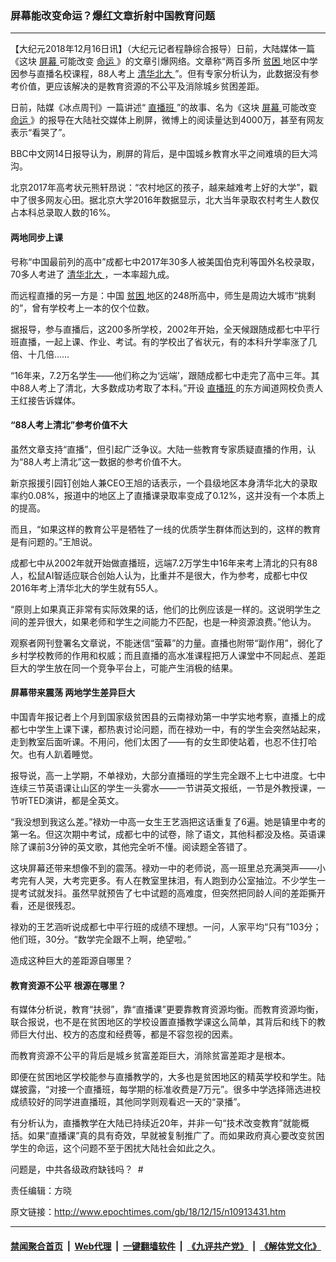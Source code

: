 ### 屏幕能改变命运？爆红文章折射中国教育问题
------------------------

<p>
 【大纪元2018年12月16日讯】（大纪元记者程静综合报导）日前，大陆媒体一篇《这块
 <a href="http://www.epochtimes.com/gb/tag/%E5%B1%8F%E5%B9%95.html">
  屏幕
 </a>
 可能改变
 <a href="http://www.epochtimes.com/gb/tag/%E5%91%BD%E8%BF%90.html">
  命运
 </a>
 》的文章引爆网络。文章称“两百多所
 <a href="http://www.epochtimes.com/gb/tag/%E8%B4%AB%E5%9B%B0.html">
  贫困
 </a>
 地区中学因参与直播名校课程，88人考上
 <a href="http://www.epochtimes.com/gb/tag/%E6%B8%85%E5%8D%8E%E5%8C%97%E5%A4%A7.html">
  清华北大
 </a>
 ”。但有专家分析认为，此数据没有参考价值，更应该解决的是教育资源的不公平及消除城乡贫困差距。
</p>
<p>
 日前，陆媒《冰点周刊》一篇讲述“
 <a href="http://www.epochtimes.com/gb/tag/%E7%9B%B4%E6%92%AD%E7%8F%AD.html">
  直播班
 </a>
 ”的故事、名为《这块
 <a href="http://www.epochtimes.com/gb/tag/%E5%B1%8F%E5%B9%95.html">
  屏幕
 </a>
 可能改变
 <a href="http://www.epochtimes.com/gb/tag/%E5%91%BD%E8%BF%90.html">
  命运
 </a>
 》的报导在大陆社交媒体上刷屏，微博上的阅读量达到4000万，甚至有网友表示“看哭了”。
</p>
<p>
 BBC中文网14日报导认为，刷屏的背后，是中国城乡教育水平之间难填的巨大鸿沟。
</p>
<p>
 北京2017年高考状元熊轩昂说：“农村地区的孩子，越来越难考上好的大学”，戳中了很多网友心田。据北京大学2016年数据显示，北大当年录取农村考生人数仅占本科总录取人数的16%。
</p>
<h4>
 两地同步上课
</h4>
<p>
 号称“中国最前列的高中”成都七中2017年30多人被美国伯克利等国外名校录取，70多人考进了
 <a href="http://www.epochtimes.com/gb/tag/%E6%B8%85%E5%8D%8E%E5%8C%97%E5%A4%A7.html">
  清华北大
 </a>
 ，一本率超九成。
</p>
<p>
 而远程直播的另一方是：中国
 <a href="http://www.epochtimes.com/gb/tag/%E8%B4%AB%E5%9B%B0.html">
  贫困
 </a>
 地区的248所高中，师生是周边大城市“挑剩的”，曾有学校考上一本的仅个位数。
</p>
<p>
 据报导，参与直播后，这200多所学校，2002年开始，全天候跟随成都七中平行班直播，一起上课、作业、考试。有的学校出了省状元，有的本科升学率涨了几倍、十几倍……
</p>
<p>
 “16年来，7.2万名学生——他们称之为‘远端’，跟随成都七中走完了高中三年。其中88人考上了清北，大多数成功考取了本科。”开设
 <a href="http://www.epochtimes.com/gb/tag/%E7%9B%B4%E6%92%AD%E7%8F%AD.html">
  直播班
 </a>
 的东方闻道网校负责人王红接告诉媒体。
</p>
<h4>
 <strong>
  “88人考上清北”参考价值不大
 </strong>
</h4>
<p>
 虽然文章支持“直播”，但引起广泛争议。大陆一些教育专家质疑直播的作用，认为“88人考上清北”这一数据的参考价值不大。
</p>
<p>
 新京报援引园钉创始人兼CEO王旭的话表示，一个县级地区本身清华北大的录取率约0.08%，报道中的地区上了直播课录取率变成了0.12%，这并没有一个本质上的提高。
</p>
<p>
 而且，“如果这样的教育公平是牺牲了一线的优质学生群体而达到的，这样的教育是有问题的。”王旭说。
</p>
<p>
 成都七中从2002年就开始做直播班，远端7.2万学生中16年来考上清北的只有88人，松鼠AI智适应联合创始人认为，比重并不是很大，作为参考，成都七中仅2016年考上清华北大的学生就有55人。
</p>
<p>
 “原则上如果真正非常有实际效果的话，他们的比例应该是一样的。这说明学生之间的差异很大，如果老师和学生之间能力不匹配，也是一种资源浪费。”他认为。
</p>
<p>
 观察者网刊登署名文章说，不能迷信“萤幕”的力量。直播也附带“副作用”，弱化了乡村学校教师的作用和权威；而且直播的高水准课程把万人课堂中不同起点、差距巨大的学生放在同一个竞争平台上，可能产生消极的结果。
</p>
<h4>
 屏幕带来震荡 两地学生差异巨大
</h4>
<p>
 中国青年报记者上个月到国家级贫困县的云南禄劝第一中学实地考察，直播上的成都七中学生上课下课，都热衷讨论问题，而在禄劝一中，有的学生会突然站起来，走到教室后面听课。不用问，他们太困了——有的女生即使站着，也忍不住打哈欠。也有人趴着睡觉。
</p>
<p>
 报导说，高一上学期，不单禄劝，大部分直播班的学生完全跟不上七中进度。七中连续三节英语课让山区的学生一头雾水——一节讲英文报纸，一节是外教授课，一节听TED演讲，都是全英文。
</p>
<p>
 “我没想到我这么差。”禄劝一中高一女生王艺涵把这话重复了6遍。她是镇里中考的第一名。但这次期中考试，成都七中的试卷，除了语文，其他科都没及格。英语课除了课前3分钟的英文歌，其他完全听不懂。阅读题全答错了。
</p>
<p>
 这块屏幕还带来想像不到的震荡。禄劝一中的老师说，高一班里总充满哭声——小考完有人哭，大考完更多。有人在教室里抹泪，有人跑到办公室抽泣。不少学生一提考试就发抖。虽然早就预告了七中试题的高难度，但突然把同龄人间的差距撕开看，还是很残忍。
</p>
<p>
 禄劝的王艺涵听说成都七中平行班的成绩不理想。一问，人家平均“只有”103分；他们班，30分。“数学完全跟不上啊，绝望啦。”
</p>
<p>
 造成这种巨大的差距源自哪里？
</p>
<h4>
 教育资源不公平 根源在哪里？
</h4>
<p>
 有媒体分析说，教育“扶弱”，靠“直播课”更要靠教育资源均衡。而教育资源均衡，联合报说，也不是在贫困地区的学校设置直播教学课这么简单，其背后和线下的教师巨大付出、校方的态度和经费等，都是不容忽视的因素。
</p>
<p class="canvas-atom canvas-text Mb(1.0em) Mb(0)--sm Mt(0.8em)--sm" data-reactid="31">
 而教育资源不公平的背后是城乡贫富差距巨大，消除贫富差距才是根本。
</p>
<p class="canvas-atom canvas-text Mb(1.0em) Mb(0)--sm Mt(0.8em)--sm" data-reactid="31">
 即便在贫困地区学校能参与直播教学的，大多也是贫困地区的精英学校和学生。陆媒披露，“对接一个直播班，每学期的标准收费是7万元”。很多中学选择筛选进校成绩较好的同学进直播班，其他同学则观看迟一天的“录播”。
</p>
<p class="canvas-atom canvas-text Mb(1.0em) Mb(0)--sm Mt(0.8em)--sm" data-reactid="31">
 有分析认为，直播教学在大陆已持续近20年，并非一句“技术改变教育”就能概括。如果“直播课”真的具有奇效，早就被复制推广了。而如果政府真心要改变贫困学生的命运，这个问题不至于困扰大陆社会如此之久。
</p>
<p class="canvas-atom canvas-text Mb(1.0em) Mb(0)--sm Mt(0.8em)--sm" data-reactid="31">
 问题是，中共各级政府缺钱吗？  #
</p>
<p class="canvas-atom canvas-text Mb(1.0em) Mb(0)--sm Mt(0.8em)--sm" data-reactid="31">
 责任编辑：方晓
</p>

原文链接：http://www.epochtimes.com/gb/18/12/15/n10913431.htm


------------------------
#### [禁闻聚合首页](https://github.com/gfw-breaker/banned-news/blob/master/README.md) &nbsp;|&nbsp; [Web代理](https://github.com/gfw-breaker/open-proxy/blob/master/README.md) &nbsp;|&nbsp; [一键翻墙软件](https://github.com/gfw-breaker/nogfw/blob/master/README.md) &nbsp;|&nbsp; [《九评共产党》](https://github.com/gfw-breaker/9ping.md/blob/master/README.md#九评之一评共产党是什么) &nbsp;|&nbsp; [《解体党文化》](https://github.com/gfw-breaker/jtdwh.md/blob/master/README.md#绪论)